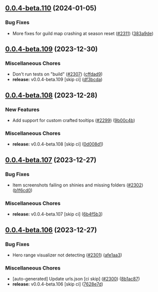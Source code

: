 ## [0.0.4-beta.110](https://github.com/Wynntils/Artemis/compare/v0.0.4-beta.109...v0.0.4-beta.110) (2024-01-05)


### Bug Fixes

* More fixes for guild map crashing at season reset ([#2311](https://github.com/Wynntils/Artemis/issues/2311)) ([383a9de](https://github.com/Wynntils/Artemis/commit/383a9de86308d5a91767d4116f83ab829fcf283b))

## [0.0.4-beta.109](https://github.com/Wynntils/Artemis/compare/v0.0.4-beta.108...v0.0.4-beta.109) (2023-12-30)


### Miscellaneous Chores

* Don't run tests on "build" ([#2307](https://github.com/Wynntils/Artemis/issues/2307)) ([cffdad9](https://github.com/Wynntils/Artemis/commit/cffdad9c922f5a38cc268fbb12f65b8296c069e7))
* **release:** v0.0.4-beta.109 [skip ci] ([df3bcda](https://github.com/Wynntils/Artemis/commit/df3bcda547b746e757d351d4bca642a290da0ffa))

## [0.0.4-beta.108](https://github.com/Wynntils/Artemis/compare/v0.0.4-beta.107...v0.0.4-beta.108) (2023-12-28)


### New Features

* Add support for custom crafted tooltips ([#2299](https://github.com/Wynntils/Artemis/issues/2299)) ([9b00c4b](https://github.com/Wynntils/Artemis/commit/9b00c4bb1a75b5a3a94ab3cd372b73073cd71f3a))


### Miscellaneous Chores

* **release:** v0.0.4-beta.108 [skip ci] ([0d008d1](https://github.com/Wynntils/Artemis/commit/0d008d16c62d0571988878e7768bb3c0b7665980))

## [0.0.4-beta.107](https://github.com/Wynntils/Artemis/compare/v0.0.4-beta.106...v0.0.4-beta.107) (2023-12-27)


### Bug Fixes

* Item screenshots failing on shinies and missing folders ([#2302](https://github.com/Wynntils/Artemis/issues/2302)) ([b1f6cd0](https://github.com/Wynntils/Artemis/commit/b1f6cd004d89980f31e75a9d81dbbc662993bd45))


### Miscellaneous Chores

* **release:** v0.0.4-beta.107 [skip ci] ([6b4f5b3](https://github.com/Wynntils/Artemis/commit/6b4f5b31d7891e6cbfbfc556cbde367d68d92e88))

## [0.0.4-beta.106](https://github.com/Wynntils/Artemis/compare/v0.0.4-beta.105...v0.0.4-beta.106) (2023-12-27)


### Bug Fixes

* Hero range visualizer not detecting ([#2301](https://github.com/Wynntils/Artemis/issues/2301)) ([afe1aa3](https://github.com/Wynntils/Artemis/commit/afe1aa33ae647da15abe0565102437603ce1f6fc))


### Miscellaneous Chores

* [auto-generated] Update urls.json [ci skip] ([#2300](https://github.com/Wynntils/Artemis/issues/2300)) ([8b1ac87](https://github.com/Wynntils/Artemis/commit/8b1ac87d6f217e1acd3a7ec2d14d55dba5b64011))
* **release:** v0.0.4-beta.106 [skip ci] ([7628e7d](https://github.com/Wynntils/Artemis/commit/7628e7d294c0f185c00471d9e1458610d7fd11e0))

